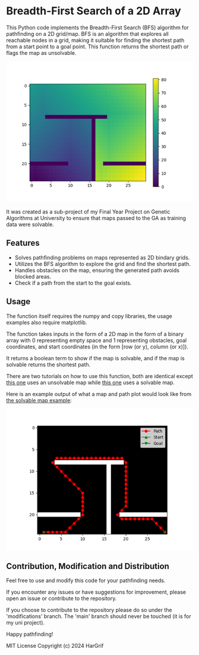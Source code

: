 # Breadth-First Search of a 2D Array
This Python code implements the Breadth-First Search (BFS) algorithm for pathfinding on a 2D grid/map. BFS is an algorithm that explores all reachable nodes in a grid, making it suitable for finding the shortest path from a start point to a goal point. This function returns the shortest path or flags the map as unsolvable.

![Image of BFS grid](Images/BFS_SearchGrid.png)

It was created as a sub-project of my Final Year Project on Genetic Algorithms at University to ensure that maps passed to the GA as training data were solvable.

## Features
- Solves pathfinding problems on maps represented as 2D bindary grids.
- Utilizes the BFS algorithm to explore the grid and find the shortest path.
- Handles obstacles on the map, ensuring the generated path avoids blocked areas.
- Check if a path from the start to the goal exists.

## Usage
The function itself requires the numpy and copy libraries, the usage examples also require matplotlib.

The function takes inputs in the form of a 2D map in the form of a binary array with 0 representing empty
space and 1 representing obstacles, goal coordinates, and start coordinates (in the form [row (or y), column (or x)]).

It returns a boolean term to show if the map is solvable, and if the map is solvable returns the shortest path.

There are two tutorials on how to use this function, both are identical except [this one](Example_Usage_Unsolvable_Map.py) uses an unsolvable map while [this one](Example_Usage_Solvable_Map.py) uses a solvable map.

Here is an example output of what a map and path plot would look like from [the solvable map example](Example_Usage_Solvable_Map.py):

![Image of the shortest path to solve a map](Images/BFS_Path.png)

## Contribution, Modification and Distribution

Feel free to use and modify this code for your pathfinding needs. 

If you encounter any issues or have suggestions for improvement, please open an issue or contribute to the repository.

If you choose to contribute to the repository please do so under the 'modifications' branch. The 'main' branch should never be touched (it is for my uni project).

Happy pathfinding!

MIT License
Copyright (c) 2024 HarGrif
